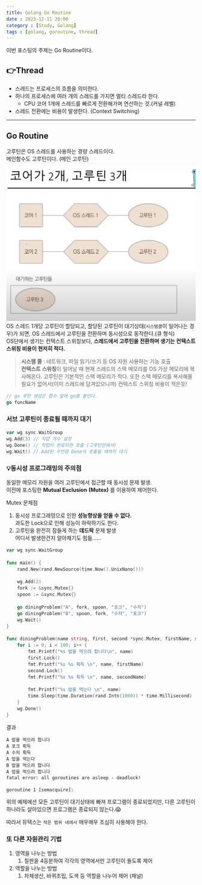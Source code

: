 ```yaml
---
title: Golang Go Routine
date : 2023-12-11 20:00
category : [Study, Golang]
tags : [golang, goroutine, thread]
---
```


이번 포스팅의 주제는 Go Routine이다.

## 👉Thread
- 스레드는 프로세스의 흐름을 의미한다.  
- 하나의 프로세스에 여러 개의 스레드를 가지면 멀티 스레드라 한다. 
  - CPU 코어 1개에 스레드를 빠르게 전환해가며 연산하는 것.(커널 레벨)  
- 스레드 전환에는 비용이 발생한다. (Context Switching)  

---
## Go Routine 
고루틴은 OS 스레드를 사용하는 경량 스레드이다.  
메인함수도 고루틴이다. (메인 고루틴)  
![](/assets/img/YY-MM/2023-12-11-23-11-50.png)  
OS 스레드 1개당 고루틴이 할당되고, 할당된 고루틴이 대기상태(`시스템콜`이 일어나는 경우)가 되면, OS 스레드에서 고루틴을 전환하며 동시성으로 동작한다.(큐 형식)  
OS단에서 생기는 컨텍스트 스위칭보다, **스레드에서 고루틴을 전환하며 생기는 컨텍스트 스위칭 비용이 현저히 적다.**

> **시스템 콜** : 네트워크, 파일 읽기/쓰기 등 OS 자원 사용하는 기능 호출  
> **컨텍스트 스위칭**이 일어날 때 현재 스레드의 스택 메모리를 OS 가상 메모리에 복사해온다. 고루틴은 기본적인 스택 메모리가 적다. 또한 스택 메모리를 복사해올 필요가 없어서(이미 스레드에 담겨있으니까) 컨텍스트 스위칭 비용이 적은듯!  

``` go
// go 루틴 생성은 함수 앞에 go를 붙인다.
go funcName
```

### 서브 고루틴이 종료될 때까지 대기
``` go
var wg sync.WaitGroup
wg.Add(3) // 작업 개수 설정
wg.Done() // 작업이 완료되면 호출 (고루틴안에서)
wg.Wait() // Add된 수만큼 Done이 호출될 때까지 대기
```

### 💡동시성 프로그래밍의 주의점
동일한 메모리 자원을 여러 고루틴에서 접근할 때 동시성 문제 발생.  
이전에 포스팅한 **Mutual Exclusion** **(Mutex)** 를 이용하여 제어한다.  

Mutex 문제점
1. 동시성 프로그래밍으로 인한 **성능향상을 얻을 수 없다.**  
과도한 Lock으로 인해 성능이 하락하기도 한다.  
2. 고루틴을 완전히 잠들게 하는 **데드락** 문제 발생  
어디서 발생한건지 알아채기도 힘듦......  

``` go
var wg sync.WaitGroup

func main() {
	rand.New(rand.NewSource(time.Now().UnixNano()))

	wg.Add(2)
	fork := &sync.Mutex{}
	spoon := &sync.Mutex{}

	go diningProblem("A", fork, spoon, "포크", "수저")
	go diningProblem("B", spoon, fork, "수저", "포크")
	wg.Wait()
}

func diningProblem(name string, first, second *sync.Mutex, firstName, secondName string) {
	for i := 0; i < 100; i++ {
		fmt.Printf("%s 밥을 먹으려 합니다\n", name)
		first.Lock()
		fmt.Printf("%s %s 획득 \n", name, firstName)
		second.Lock()
		fmt.Printf("%s %s 획득 \n", name, secondName)

		fmt.Printf("%s 밥을 먹는다 \n", name)
		time.Sleep(time.Duration(rand.Intn(1000)) * time.Millisecond)
	}
	wg.Done()
}
```
결과 
``` 
A 밥을 먹으려 합니다
A 포크 획득 
A 수저 획득 
A 밥을 먹는다 
B 밥을 먹으려 합니다
A 밥을 먹으려 합니다
fatal error: all goroutines are asleep - deadlock!

goroutine 1 [semacquire]:
```
위의 예제에선 모든 고루틴이 대기상태에 빠져 프로그램이 종료되었지만, 다른 고루틴이 하나라도 살아있으면 프로그램은 종료되지 않는다.😱  

따라서 뮤텍스는 `작은 범위 내에서` 매우매우 조심히 사용해야 한다.  

### 또 다른 자원관리 기법
1. 영역을 나누는 방법  
   1. 칠판을 4등분하여 각각의 영역에서만 고루틴이 돌도록 제어
2. 역할을 나누는 방법  
   1. 차체생산, 바퀴조립, 도색 등 역할을 나누어 제어 (채널)





